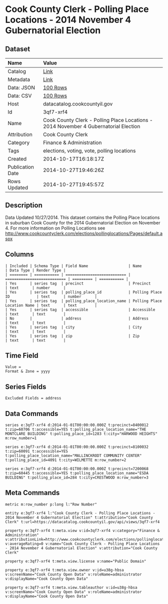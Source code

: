 # Cook County Clerk - Polling Place Locations - 2014 November 4 Gubernatorial Election

## Dataset

| Name | Value |
| :--- | :---- |
| Catalog | [Link](https://catalog.data.gov/dataset/cook-county-clerk-polling-place-locations-2014-november-4-gubernatorial-election-d302d) |
| Metadata | [Link](https://datacatalog.cookcountyil.gov/api/views/3qf7-xrf4) |
| Data: JSON | [100 Rows](https://datacatalog.cookcountyil.gov/api/views/3qf7-xrf4/rows.json?max_rows=100) |
| Data: CSV | [100 Rows](https://datacatalog.cookcountyil.gov/api/views/3qf7-xrf4/rows.csv?max_rows=100) |
| Host | datacatalog.cookcountyil.gov |
| Id | 3qf7-xrf4 |
| Name | Cook County Clerk - Polling Place Locations - 2014 November 4 Gubernatorial Election |
| Attribution | Cook County Clerk |
| Category | Finance & Administration |
| Tags | elections, voting, vote, polling locations |
| Created | 2014-10-17T16:18:17Z |
| Publication Date | 2014-10-27T19:46:26Z |
| Rows Updated | 2014-10-27T19:45:57Z |

## Description

Data Updated 10/27/2014. This dataset contains the Polling Place locations in suburban Cook County for the 2014 Gubernatorial Election on November 4. For more information on Polling Locations see http://www.cookcountyclerk.com/elections/pollinglocations/Pages/default.aspx

## Columns

```ls
| Included | Schema Type | Field Name                  | Name                        | Data Type | Render Type |
| ======== | =========== | =========================== | =========================== | ========= | =========== |
| Yes      | series tag  | precinct                    | Precinct                    | text      | number      |
| Yes      | series tag  | polling_place_id            | Polling Place ID            | text      | number      |
| Yes      | series tag  | polling_place_location_name | Polling Place Location Name | text      | text        |
| Yes      | series tag  | accessible                  | Accessible                  | text      | text        |
| No       |             | address                     | Address                     | text      | text        |
| Yes      | series tag  | city                        | City                        | text      | text        |
| Yes      | series tag  | zip                         | Zip                         | text      | text        |
```

## Time Field

```ls
Value = 
Format & Zone = yyyy
```

## Series Fields

```ls
Excluded Fields = address
```

## Data Commands

```ls
series e:3qf7-xrf4 d:2014-01-01T00:00:00.000Z t:precinct=8400012 t:zip=60706 t:accessible=YES t:polling_place_location_name="THE MONTCLARE BUILDING" t:polling_place_id=1283 t:city="HARWOOD HEIGHTS" m:row_number=1

series e:3qf7-xrf4 d:2014-01-01T00:00:00.000Z t:precinct=8100032 t:zip=60091 t:accessible=YES t:polling_place_location_name="MALLINCKRODT COMMUNITY CENTER" t:polling_place_id=4091 t:city=WILMETTE m:row_number=2

series e:3qf7-xrf4 d:2014-01-01T00:00:00.000Z t:precinct=7200068 t:zip=60445 t:accessible=YES t:polling_place_location_name="ESDA BUILDING" t:polling_place_id=284 t:city=CRESTWOOD m:row_number=3
```

## Meta Commands

```ls
metric m:row_number p:long l:"Row Number"

entity e:3qf7-xrf4 l:"Cook County Clerk - Polling Place Locations - 2014 November 4 Gubernatorial Election" t:attribution="Cook County Clerk" t:url=https://datacatalog.cookcountyil.gov/api/views/3qf7-xrf4

property e:3qf7-xrf4 t:meta.view v:id=3qf7-xrf4 v:category="Finance & Administration" v:attributionLink=http://www.cookcountyclerk.com/elections/pollinglocations/Pages/default.aspx v:averageRating=0 v:name="Cook County Clerk - Polling Place Locations - 2014 November 4 Gubernatorial Election" v:attribution="Cook County Clerk"

property e:3qf7-xrf4 t:meta.view.license v:name="Public Domain"

property e:3qf7-xrf4 t:meta.view.owner v:id=u38g-hbsa v:screenName="Cook County Open Data" v:roleName=administrator v:displayName="Cook County Open Data"

property e:3qf7-xrf4 t:meta.view.tableauthor v:id=u38g-hbsa v:screenName="Cook County Open Data" v:roleName=administrator v:displayName="Cook County Open Data"
```
